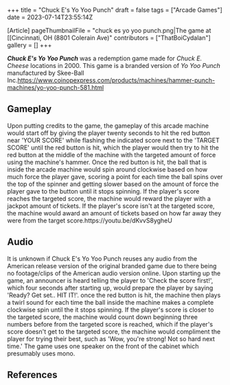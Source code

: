 +++
title = "Chuck E's Yo Yoo Punch"
draft = false
tags = ["Arcade Games"]
date = 2023-07-14T23:55:14Z

[Article]
pageThumbnailFile = "chuck es yo yoo punch.png|The game at [[Cincinnati, OH (8801 Colerain Ave)"
contributors = ["ThatBoiCydalan"]
gallery = []
+++

<b><i>Chuck E's Yo Yoo Punch</b></i> was a redemption game made for <i>Chuck E. Cheese</i> locations in 2000. This game is a branded version of <i>Yo Yoo Punch</i> manufactured by Skee-Ball Inc.<ref>https://www.coinopexpress.com/products/machines/hammer-punch-machines/yo-yoo-punch-581.html</ref>

<h2>Gameplay</h2>
Upon putting credits to the game, the gameplay of this arcade machine would start off by giving the player twenty seconds to hit the red button near 'YOUR SCORE' while flashing the indicated score next to the 'TARGET SCORE' until the red button is hit, which the player would then try to hit the red button at the middle of the machine with the targeted amount of force using the machine's hammer. Once the red button is hit, the ball that is inside the arcade machine would spin around clockwise based on how much force the player gave, scoring a point for each time the ball spins over the top of the spinner and getting slower based on the amount of force the player gave to the button until it stops spinning. If the player's score reaches the targeted score, the machine would reward the player with a jackpot amount of tickets. If the player's score isn't at the targeted score, the machine would award an amount of tickets based on how far away they were from the target score.<ref name=':0'>https://youtu.be/dKvvS8ygheU</ref>

<h2> Audio </h2>
It is unknown if Chuck E's Yo Yoo Punch reuses any audio from the American release version of the original branded game due to there being no footage/clips of the American audio version online. Upon starting up the game, an announcer is heard telling the player to 'Check the score first!', which four seconds after starting up, would prepare the player by saying 'Ready? Get set.. HIT IT!'. once the red button is hit, the machine then plays a twirl sound for each time the ball inside the machine makes a complete clockwise spin until the it stops spinning. If the player's score is closer to the targeted score, the machine would count down beginning three numbers before from the targeted score is reached, which if the player's score doesn't get to the targeted score, the machine would compliment the player for trying their best, such as 'Wow, you're strong! Not so hard next time.'<ref name=':0' /> The game uses one speaker on the front of the cabinet which presumably uses mono.




<h2> References </h2>
<references />